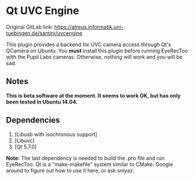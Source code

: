 Qt UVC Engine
=============

Original GitLab link: https://atreus.informatik.uni-tuebingen.de/santini/uvcengine

This plugin provides a backend for UVC camera access through Qt's QCamera on Ubuntu. You **must** install
this plugin before running EyeRecToo with the Pupil Labs cameras. Otherwise, nothing will work and you will be sad.


Notes
------------
**This is beta software at the moment. It seems to work OK, but has only been tested in Ubuntu 14.04.**

Dependencies
------------

1. [Libusb with isochronous support]
2. [Libuvc]
3. [Qt 5.7.0]

**Note:** The last dependency is needed to build the .pro file and run EyeRecToo. 
Qt is a "make-makefile" system similar to CMake. Google around to figure out how to use it here, or ask sniyaz.
